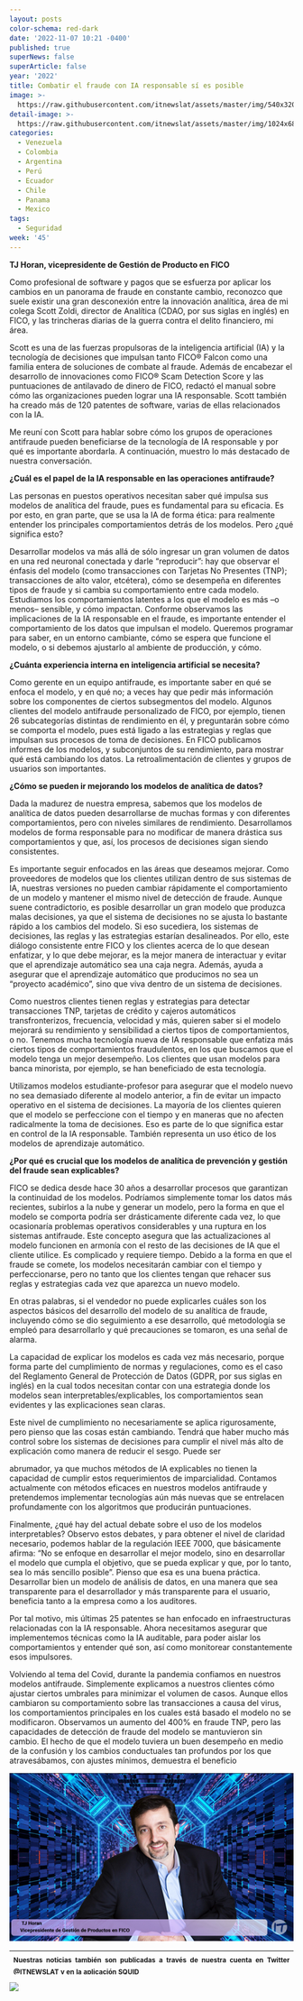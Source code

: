 ```yaml
---
layout: posts
color-schema: red-dark
date: '2022-11-07 10:21 -0400'
published: true
superNews: false
superArticle: false
year: '2022'
title: Combatir el fraude con IA responsable sí es posible
image: >-
  https://raw.githubusercontent.com/itnewslat/assets/master/img/540x320/TJ-Horan-p.jpg
detail-image: >-
  https://raw.githubusercontent.com/itnewslat/assets/master/img/1024x680/TJ-Horan-g.jpg
categories:
  - Venezuela
  - Colombia
  - Argentina
  - Perú
  - Ecuador
  - Chile
  - Panama
  - Mexico
tags:
  - Seguridad
week: '45'
---
```

**TJ Horan, vicepresidente de Gestión de Producto en FICO**

Como profesional de software y pagos que se esfuerza por aplicar los cambios en un panorama de fraude en constante cambio, reconozco que suele existir una gran desconexión entre la innovación analítica, área de mi colega Scott Zoldi, director de Analítica (CDAO, por sus siglas en inglés) en FICO, y las trincheras diarias de la guerra contra el delito financiero, mi área.

Scott es una de las fuerzas propulsoras de la inteligencia artificial (IA) y la tecnología de decisiones que impulsan tanto FICO® Falcon como una familia entera de soluciones de combate al fraude. Además de encabezar el desarrollo de innovaciones como FICO® Scam Detection Score y las puntuaciones de antilavado de dinero de FICO, redactó el manual sobre cómo las organizaciones pueden lograr una IA responsable. Scott también ha creado más de 120 patentes de software, varias de ellas relacionados con la IA.

Me reuní con Scott para hablar sobre cómo los grupos de operaciones antifraude pueden beneficiarse de la tecnología de IA responsable y por qué es importante abordarla. A continuación, muestro lo más destacado de nuestra conversación.

**¿Cuál es el papel de la IA responsable en las operaciones antifraude?**

Las personas en puestos operativos necesitan saber qué impulsa sus modelos de analítica del fraude, pues es fundamental para su eficacia. Es por esto, en gran parte, que se usa la IA de forma ética: para realmente entender los principales comportamientos detrás de los modelos. Pero ¿qué significa esto?

Desarrollar modelos va más allá de sólo ingresar un gran volumen de datos en una red neuronal conectada y darle “reproducir”: hay que observar el énfasis del modelo (como transacciones con Tarjetas No Presentes (TNP); transacciones de alto valor, etcétera), cómo se desempeña en diferentes tipos de fraude y si cambia su comportamiento entre cada modelo. Estudiamos los comportamientos latentes a los que el modelo es más –o menos– sensible, y cómo impactan. Conforme observamos las implicaciones de la IA responsable en el fraude, es importante entender el comportamiento de los datos que impulsan el modelo. Queremos programar para saber, en un entorno cambiante, cómo se espera que funcione el modelo, o si debemos ajustarlo al ambiente de producción, y cómo.

**¿Cuánta experiencia interna en inteligencia artificial se necesita?**

Como gerente en un equipo antifraude, es importante saber en qué se enfoca el modelo, y en qué no; a veces hay que pedir más información sobre los componentes de ciertos subsegmentos del modelo. Algunos clientes del modelo antifraude personalizado de FICO, por ejemplo, tienen 26 subcategorías distintas de rendimiento en él, y preguntarán sobre cómo se comporta el modelo, pues está ligado a las estrategias y reglas que impulsan sus procesos de toma de decisiones. En FICO publicamos informes de los modelos, y subconjuntos de su rendimiento, para mostrar qué está cambiando los datos. La retroalimentación de clientes y grupos de usuarios son importantes.

**¿Cómo se pueden ir mejorando los modelos de analítica de datos?**

Dada la madurez de nuestra empresa, sabemos que los modelos de analítica de datos pueden desarrollarse de muchas formas y con diferentes comportamientos, pero con niveles similares de rendimiento. Desarrollamos modelos de forma responsable para no modificar de manera drástica sus comportamientos y que, así, los procesos de decisiones sigan siendo consistentes.

Es importante seguir enfocados en las áreas que deseamos mejorar. Como proveedores de modelos que los clientes utilizan dentro de sus sistemas de IA, nuestras versiones no pueden cambiar rápidamente el comportamiento de un modelo y mantener el mismo nivel de detección de fraude. Aunque suene contradictorio, es posible desarrollar un gran modelo que produzca malas decisiones, ya que el sistema de decisiones no se ajusta lo bastante rápido a los cambios del modelo. Si eso sucediera, los sistemas de decisiones, las reglas y las estrategias estarían desalineados. Por ello, este diálogo consistente entre FICO y los clientes acerca de lo que desean enfatizar, y lo que debe mejorar, es la mejor manera de interactuar y evitar que el aprendizaje automático sea una caja negra. Además, ayuda a asegurar que el aprendizaje automático que producimos no sea un “proyecto académico”, sino que viva dentro de un sistema de decisiones.

Como nuestros clientes tienen reglas y estrategias para detectar transacciones TNP, tarjetas de crédito y cajeros automáticos transfronterizos, frecuencia, velocidad y más, quieren saber si el modelo mejorará su rendimiento y sensibilidad a ciertos tipos de comportamientos, o no. Tenemos mucha tecnología nueva de IA responsable que enfatiza más ciertos tipos de comportamientos fraudulentos, en los que buscamos que el modelo tenga un mejor desempeño. Los clientes que usan modelos para banca minorista, por ejemplo, se han beneficiado de esta tecnología.

Utilizamos modelos estudiante-profesor para asegurar que el modelo nuevo no sea demasiado diferente al modelo anterior, a fin de evitar un impacto operativo en el sistema de decisiones. La mayoría de los clientes quieren que el modelo se perfeccione con el tiempo y en maneras que no afecten radicalmente la toma de decisiones. Eso es parte de lo que significa estar en control de la IA responsable. También representa un uso ético de los modelos de aprendizaje automático.

**¿Por qué es crucial que los modelos de analítica de prevención y gestión del fraude sean explicables?**

FICO se dedica desde hace 30 años a desarrollar procesos que garantizan la continuidad de los modelos. Podríamos simplemente tomar los datos más recientes, subirlos a la nube y generar un modelo, pero la forma en que el modelo se comporta podría ser drásticamente diferente cada vez, lo que ocasionaría problemas operativos considerables y una ruptura en los sistemas antifraude. Este concepto asegura que las actualizaciones al modelo funcionen en armonía con el resto de las decisiones de IA que el cliente utilice. Es complicado y requiere tiempo. Debido a la forma en que el fraude se comete, los modelos necesitarán cambiar con el tiempo y perfeccionarse, pero no tanto que los clientes tengan que rehacer sus reglas y estrategias cada vez que aparezca un nuevo modelo.

En otras palabras, si el vendedor no puede explicarles cuáles son los aspectos básicos del desarrollo del modelo de su analítica de fraude, incluyendo cómo se dio seguimiento a ese desarrollo, qué metodología se empleó para desarrollarlo y qué precauciones se tomaron, es una señal de alarma.

La capacidad de explicar los modelos es cada vez más necesario, porque forma parte del cumplimiento de normas y regulaciones, como es el caso del Reglamento General de Protección de Datos (GDPR, por sus siglas en inglés) en la cual todos necesitan contar con una estrategia donde los modelos sean interpretables/explicables, los comportamientos sean evidentes y las explicaciones sean claras.

Este nivel de cumplimiento no necesariamente se aplica rigurosamente, pero pienso que las cosas están cambiando. Tendrá que haber mucho más control sobre los sistemas de decisiones para cumplir el nivel más alto de explicación como manera de reducir el sesgo. Puede ser

abrumador, ya que muchos métodos de IA explicables no tienen la capacidad de cumplir estos requerimientos de imparcialidad. Contamos actualmente con métodos eficaces en nuestros modelos antifraude y pretendemos implementar tecnologías aún más nuevas que se entrelacen profundamente con los algoritmos que producirán puntuaciones.

Finalmente, ¿qué hay del actual debate sobre el uso de los modelos interpretables? Observo estos debates, y para obtener el nivel de claridad necesario, podemos hablar de la regulación IEEE 7000, que básicamente afirma: “No se enfoque en desarrollar el mejor modelo, sino en desarrollar el modelo que cumpla el objetivo, que se pueda explicar y que, por lo tanto, sea lo más sencillo posible”. Pienso que esa es una buena práctica. Desarrollar bien un modelo de análisis de datos, en una manera que sea transparente para el desarrollador y más transparente para el usuario, beneficia tanto a la empresa como a los auditores.

Por tal motivo, mis últimas 25 patentes se han enfocado en infraestructuras relacionadas con la IA responsable. Ahora necesitamos asegurar que implementemos técnicas como la IA auditable, para poder aislar los comportamientos y entender qué son, así como monitorear constantemente esos impulsores.

Volviendo al tema del Covid, durante la pandemia confiamos en nuestros modelos antifraude. Simplemente explicamos a nuestros clientes cómo ajustar ciertos umbrales para minimizar el volumen de casos. Aunque ellos cambiaron su comportamiento sobre las transacciones a causa del virus, los comportamientos principales en los cuales está basado el modelo no se modificaron. Observamos un aumento del 400% en fraude TNP, pero las capacidades de detección de fraude del modelo se mantuvieron sin cambio. El hecho de que el modelo tuviera un buen desempeño en medio de la confusión y los cambios conductuales tan profundos por los que atravesábamos, con ajustes mínimos, demuestra el beneficio

![](https://raw.githubusercontent.com/itnewslat/assets/master/img/540x320/TJ-Horan-p.jpg)

<table style="height: 42px;" width="569">
<tbody>
<tr>
<td style="text-align: justify;"><sub><strong>Nuestras noticias también son publicadas a través de nuestra cuenta en Twitter <a href="https://twitter.com/itnewslat?lang=es">@ITNEWSLAT</a> y en la aplicación <a href="https://squidapp.co/en/">SQUID</a></strong></sub></td>
</tr>
</tbody>
</table>

<img src="https://tracker.metricool.com/c3po.jpg?hash=56f88a41e39ab42c063cc51676587a04"/>